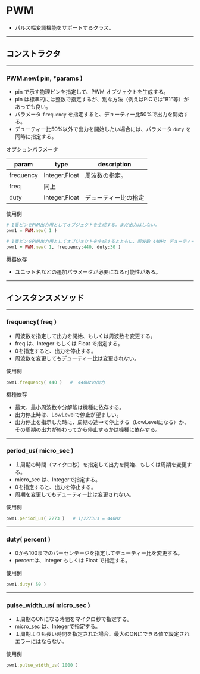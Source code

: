 # PWM

* パルス幅変調機能をサポートするクラス。


------------------------------------------------------------
## コンストラクタ
----------------------------------------
### PWM.new( pin, *params )

* pin で示す物理ピンを指定して、PWM オブジェクトを生成する。
* pin は標準的には整数で指定するが、別な方法（例えばPICでは"B1"等）があっても良い。
* パラメータ `frequency` を指定すると、デューティー比50%で出力を開始する。
* デューティー比50%以外で出力を開始したい場合には、パラメータ `duty` を同時に指定する。

オプションパラメータ

| param | type | description |
|-|-|-|
| frequency | Integer,Float | 周波数の指定。 |
| freq | 同上 |
| duty | Integer,Float | デューティー比の指定 |

使用例
```ruby
# 1番ピンをPWM出力用としてオブジェクトを生成する。まだ出力はしない。
pwm1 = PWM.new( 1 )

# 1番ピンをPWM出力用としてオブジェクトを生成するとともに、周波数 440Hz デューティー比 30% で出力を開始する。
pwm1 = PWM.new( 1, frequency:440, duty:30 )
```

機器依存
* ユニット名などの追加パラメータが必要になる可能性がある。


------------------------------------------------------------
## インスタンスメソッド
----------------------------------------
### frequency( freq )

* 周波数を指定して出力を開始、もしくは周波数を変更する。
* freq は、Integer もしくは Float で指定する。
* 0を指定すると、出力を停止する。
* 周波数を変更してもデューティー比は変更されない。

使用例
```ruby
pwm1.frequency( 440 )   #  440Hzの出力
```

機種依存
* 最大、最小周波数や分解能は機種に依存する。
* 出力停止時は、LowLevelで停止が望ましい。
* 出力停止を指示した時に、周期の途中で停止する（LowLevelになる）か、その周期の出力が終わってから停止するかは機種に依存する。

----------------------------------------
### period_us( micro_sec )

* １周期の時間（マイクロ秒）を指定して出力を開始、もしくは周期を変更する。
* micro_sec は、Integerで指定する。
* 0を指定すると、出力を停止する。
* 周期を変更してもデューティー比は変更されない。

使用例
```ruby
pwm1.period_us( 2273 )   # 1/2273us = 440Hz
```

----------------------------------------
### duty( percent )

* 0から100までのパーセンテージを指定してデューティー比を変更する。
* percentは、Integer もしくは Float で指定する。
  
使用例
```ruby
pwm1.duty( 50 )
```

----------------------------------------
### pulse_width_us( micro_sec )

* １周期のONになる時間をマイクロ秒で指定する。
* micro_sec は、Integerで指定する。
* １周期よりも長い時間を指定された場合、最大のONにできる値で設定されエラーにはならない。

使用例
```ruby
pwm1.pulse_width_us( 1000 )
```
